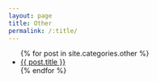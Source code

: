 ```yaml
---
layout: page
title: Other
permalink: /:title/
---
```


  <ul>
    {% for post in site.categories.other %}
      <li><a href="{{ post.url }}" class="other-link">{{ post.title }}</a></li>
    {% endfor %}
  </ul>